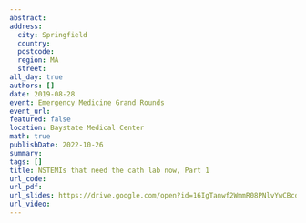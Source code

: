 ```yaml
---
abstract: 
address:
  city: Springfield
  country:
  postcode: 
  region: MA
  street: 
all_day: true
authors: []
date: 2019-08-28
event: Emergency Medicine Grand Rounds
event_url: 
featured: false
location: Baystate Medical Center
math: true
publishDate: 2022-10-26
summary: 
tags: []
title: NSTEMIs that need the cath lab now, Part 1
url_code: 
url_pdf: 
url_slides: https://drive.google.com/open?id=16IgTanwf2WmmR08PNlvYwCBcdSCL-TqT
url_video: 
---
```

